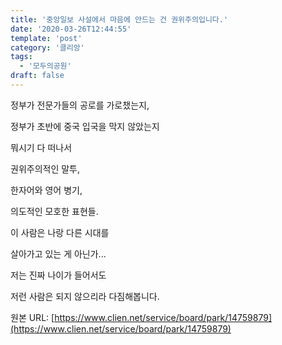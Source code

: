 ```yaml
---
title: '중앙일보 사설에서 마음에 안드는 건 권위주의입니다.'
date: '2020-03-26T12:44:55'
template: 'post'
category: '클리앙'
tags: 
  - '모두의공원'
draft: false
---
```


정부가 전문가들의 공로를 가로챘는지,

정부가 초반에 중국 입국을 막지 않았는지 

뭐시기 다 떠나서

  

권위주의적인 말투, 

한자어와 영어 병기,

의도적인 모호한 표현들.

  

이 사람은 나랑 다른 시대를 

살아가고 있는 게 아닌가...

  

저는 진짜 나이가 들어서도

저런 사람은 되지 않으리라 다짐해봅니다.

원본 URL: [https://www.clien.net/service/board/park/14759879](https://www.clien.net/service/board/park/14759879)